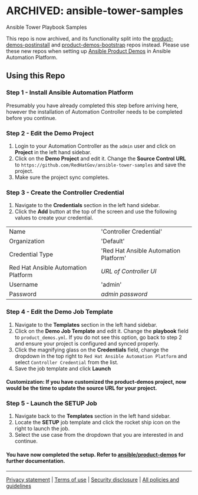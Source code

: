 # ARCHIVED: ansible-tower-samples
Ansible Tower Playbook Samples

This repo is now archived, and its functionality split into the [product-demos-postinstall](https://github.com/ansible/product-demos-postinstall) and [product-demos-bootstrap](https://github.com/ansible/product-demos-bootstrap) repos instead.  Please use these new repos when setting up [Ansible Product Demos](https://github.com/ansible/product-demos) in Ansible Automation Platform.

## Using this Repo


### Step 1 - Install Ansible Automation Platform
Presumably you have already completed this step before arriving here, however the installation of Automation Controller needs to be completed before you continue.

### Step 2 - Edit the Demo Project
1. Login to your Automation Controller as the `admin` user and click on **Project** in the left hand sidebar.
2. Click on the **Demo Project** and edit it. Change the **Source Control URL** to `https://github.com/RedHatGov/ansible-tower-samples` and save the project.
3. Make sure the project sync completes.

### Step 3 - Create the Controller Credential
1. Navigate to the **Credentials** section in the left hand sidebar.
2. Click the **Add** button at the top of the screen and use the following values to create your credential.

|      |                       |
|------|-----------------------|
| Name | 'Controller Credential' |
| Organization | 'Default' |
| Credential Type | 'Red Hat Ansible Automation Platform' |
| Red Hat Ansible Automation Platform | *URL of Controller UI* |
| Username | 'admin' |
| Password | *admin password* |

### Step 4 - Edit the Demo Job Template
1. Navigate to the **Templates** section in the left hand sidebar.
2. Click on the **Demo Job Template** and edit it. Change the **playbook** field to `product_demos.yml`. If you do not see this option, go back to step 2 and ensure your project is configured and synced properly.
3. Click the magnifying glass on the **Credentials** field, change the dropdown in the top right to `Red Hat Ansible Automation Platform` and select `Controller Credential` from the list.
4. Save the job template and click **Launch**

#### Customization: If you have customized the product-demos project, now would be the time to update the source URL for your project.

### Step 5 - Launch the SETUP Job
1. Navigate back to the **Templates** section in the left hand sidebar.
2. Locate the **SETUP** job template and click the rocket ship icon on the right to launch the job.
3. Select the use case from the dropdown that you are interested in and continue.


#### You have now completed the setup. Refer to [ansible/product-demos](https://github.com/ansible/product-demos) for further documentation.

---

[Privacy statement](https://www.redhat.com/en/about/privacy-policy) | [Terms of use](https://www.redhat.com/en/about/terms-use) | [Security disclosure](https://www.ansible.com/security?hsLang=en-us) | [All policies and guidelines](https://www.redhat.com/en/about/all-policies-guidelines)
